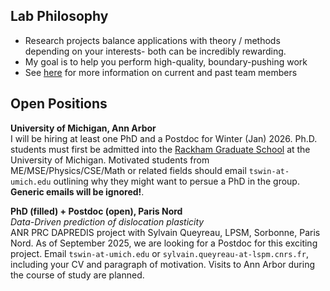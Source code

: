 ## Lab Philosophy
- Research projects balance applications with theory / methods depending on your interests- both can be incredibly rewarding.
- My goal is to help you perform high-quality, boundary-pushing work
- See <a href="/team">here</a> for more information on current and past team members 

## Open Positions
<strong>University of Michigan, Ann Arbor</strong><br>
I will be hiring at least one PhD and a Postdoc for Winter (Jan) 2026. 
Ph.D. students must first be admitted into the <a href="https://me.engin.umich.edu/admissions/graduate/">Rackham Graduate School</a> at the University of Michigan. Motivated students from ME/MSE/Physics/CSE/Math or related fields should email <code>tswin-at-umich.edu</code> outlining why they might want to persue a PhD in the group. <strong>Generic emails will be ignored!</strong>.

<strong>PhD (filled) + Postdoc (open), Paris Nord</strong><br>
<em>Data-Driven prediction of dislocation plasticity</em><br>
ANR PRC DAPREDIS project with Sylvain Queyreau, LPSM, Sorbonne, Paris Nord.
As of September 2025, we are looking for a Postdoc for this exciting project. Email <code>tswin-at-umich.edu</code> or <code>sylvain.queyreau-at-lspm.cnrs.fr</code>, including your CV and paragraph of motivation. 
Visits to Ann Arbor during the course of study are planned. 
